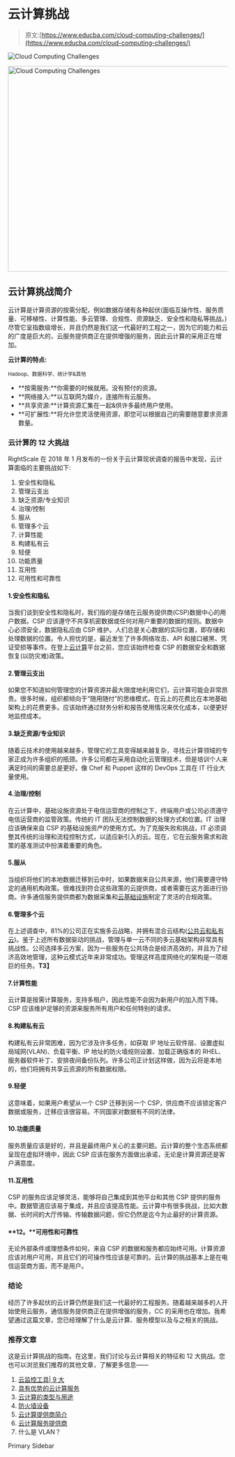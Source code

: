 # 云计算挑战

> 原文:[https://www.educba.com/cloud-computing-challenges/](https://www.educba.com/cloud-computing-challenges/)

![Cloud Computing Challenges](../Images/ddb4faa791f8950196bfd14a7fef64e1.png)

<noscript><img class="size-full wp-image-235387 alignnone" src="../Images/ddb4faa791f8950196bfd14a7fef64e1.png" alt="Cloud Computing Challenges" width="900" height="472" data-original-src="https://cdn.educba.com/academy/wp-content/uploads/2019/10/Cloud-Computing-Challenges.png"/></noscript>

## 云计算挑战简介

云计算是计算资源的按需分配，例如数据存储有各种起伏(面临互操作性、服务质量、可移植性、计算性能、多云管理、合规性、资源缺乏、安全性和隐私等挑战。)尽管它呈指数级增长，并且仍然是我们这一代最好的工程之一，因为它的能力和云的广度是巨大的，云服务提供商正在提供增强的服务，因此云计算的采用正在增加。

**云计算的特点:**

<small>Hadoop、数据科学、统计学&其他</small>

*   **按需服务:**你需要的时候就用。没有预付的资源。
*   **网络接入:**以互联网为媒介，连接所有云服务。
*   **共享资源:**计算资源汇集在一起&供许多最终用户使用。
*   **可扩展性:**将允许您灵活使用资源，即您可以根据自己的需要随意要求资源数量。

### 云计算的 12 大挑战

RightScale 在 2018 年 1 月发布的一份关于云计算现状调查的报告中发现，云计算面临的主要挑战如下:

1.  安全性和隐私
2.  管理云支出
3.  缺乏资源/专业知识
4.  治理/控制
5.  服从
6.  管理多个云
7.  计算性能
8.  构建私有云
9.  轻便
10.  功能质量
11.  互用性
12.  可用性和可靠性

#### 1.安全性和隐私

当我们谈到安全性和隐私时，我们指的是存储在云服务提供商(CSP)数据中心的用户数据。CSP 应该遵守不共享机密数据或任何对用户重要的数据的规则。数据中心必须安全，数据隐私应由 CSP 维护。人们总是关心数据的实际位置，即存储和处理数据的位置。令人担忧的是，最近发生了许多网络攻击、API 和接口被黑、凭证受损等事件。在登上[云计算](https://www.educba.com/free-cloud-computing/)平台之前，您应该始终检查 CSP 的数据安全和数据恢复(以防灾难)政策。

#### 2.管理云支出

如果您不知道如何管理您的计算资源并最大限度地利用它们，云计算可能会非常昂贵。很多时候，组织都倾向于“随用随付”的思维模式，在云上的花费比在本地基础架构上的花费更多。应该始终通过财务分析和报告使用情况来优化成本，以便更好地监控成本。

#### 3.缺乏资源/专业知识

随着云技术的使用越来越多，管理它的工具变得越来越复杂，寻找云计算领域的专家正成为许多组织的瓶颈。许多公司都在采用自动化云管理技术，但是培训个人来满足时间的需要总是更好。像 Chef 和 Puppet 这样的 DevOps 工具在 IT 行业大量使用。

#### 4.治理/控制

在云计算中，基础设施资源处于电信运营商的控制之下，终端用户或公司必须遵守电信运营商的监管政策。传统的 IT 团队无法控制数据的处理方式和位置。IT 治理应该确保来自 CSP 的基础设施资产的使用方式。为了克服失败和挑战，IT 必须调整其传统的治理和流程控制方式，以适应新引入的云。现在，它在云服务需求和政策的基准测试中扮演着重要的角色。

#### 5.服从

当组织将他们的本地数据迁移到云中时，如果数据来自公共来源，他们需要遵守特定的通用机构政策。很难找到符合这些政策的云提供商，或者需要在这方面进行协商。许多通信服务提供商都为数据采集和[云基础设施](https://www.educba.com/cloud-infrastructure/)制定了灵活的合规政策。

#### 6.管理多个云

在上述调查中，81%的公司正在实施多云战略，并拥有混合云结构([公共云和私有云](https://www.educba.com/private-cloud-vs-public-cloud/))。鉴于上述所有数据驱动的挑战，管理与单一云不同的多云基础架构非常具有挑战性。公司选择多云方案，因为一些服务在公共场合是经济高效的，并且为了经济高效地管理，这种云模式近年来非常成功。管理这样高度网络化的架构是一项艰巨的任务。**T3】**

#### 7.计算性能

云计算是按需计算服务，支持多租户，因此性能不会因为新用户的加入而下降。CSP 应该维护足够的资源来服务所有用户和任何特别的请求。

#### 8.构建私有云

构建私有云非常困难，因为它涉及许多任务，如获取 IP 地址云软件层、设置虚拟局域网(VLAN)、负载平衡、IP 地址的防火墙规则设置、加载正确版本的 RHEL、服务器软件补丁、安排夜间备份队列。许多公司正计划这样做，因为云将是本地的，他们将拥有共享云资源的所有数据权限。

#### 9.轻便

这意味着，如果用户希望从一个 CSP 迁移到另一个 CSP，供应商不应该锁定客户数据或服务，迁移应该很容易。不同国家对数据有不同的法律。

#### 10.功能质量

服务质量应该是好的，并且是最终用户关心的主要问题。云计算的整个生态系统都呈现在虚拟环境中，因此 CSP 应该在服务方面做出承诺，无论是计算资源还是客户满意度。

#### 11.互用性

CSP 的服务应该足够灵活，能够将自己集成到其他平台和其他 CSP 提供的服务中。数据管道应该易于集成，并且应该提高性能。云计算中有很多挑战，比如大数据、长时间的大厅传输、传输数据问题，但它仍然是迄今为止最好的计算资源。

#### **12。**可用性和可靠性

无论外部条件或理想条件如何，来自 CSP 的数据和服务都应始终可用。计算资源应该对用户可用，并且它们的可操作性应该是可靠的。云计算的挑战基本上是在电信运营商方面，而不是用户。

### 结论

经历了许多起伏的云计算仍然是我们这一代最好的工程服务。随着越来越多的人开始使用云服务，通信服务提供商正在提供增强的服务，CC 的采用也在增加。我希望通过这篇文章，您已经理解了什么是云计算、服务模型以及与之相关的挑战。

### 推荐文章

这是云计算挑战的指南。在这里，我们讨论与云计算相关的特征和 12 大挑战。您也可以浏览我们推荐的其他文章，了解更多信息——

1.  [云监控工具| 9 大](https://www.educba.com/cloud-monitoring-tools/)
2.  [具有优势的云计算服务](https://www.educba.com/cloud-computing-services/)
3.  [云计算的类型与用途](https://www.educba.com/types-of-cloud-computing/)
4.  [防火墙设备](https://www.educba.com/firewall-devices/)
5.  [云计算提供商简介](https://www.educba.com/cloud-computing-providers/)
6.  [云计算服务提供商](https://www.educba.com/cloud-computing-service-providers/)
7.  什么是 VLAN？

<footer class="entry-footer">

<aside class="sidebar sidebar-primary widget-area" role="complementary" aria-label="Primary Sidebar">Primary Sidebar</aside>

</footer>